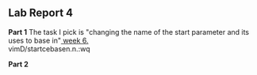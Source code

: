 ## Lab Report 4
**Part 1**
The task I pick is "changing the name of the start parameter and its uses to base in"[ week 6.](https://ucsd-cse15l-f22.github.io/week/week6) <br/>
vim<space>D<tab><enter>/start<enter>cebase<esc>n.n.:wq<enter>

**Part 2**
